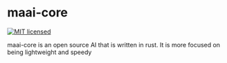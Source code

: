 # maai-core

[![MIT licensed](https://img.shields.io/badge/license-MIT-blue.svg)](./LICENSE)

maai-core is an open source AI that is written in rust. It is more focused on being lightweight and speedy
